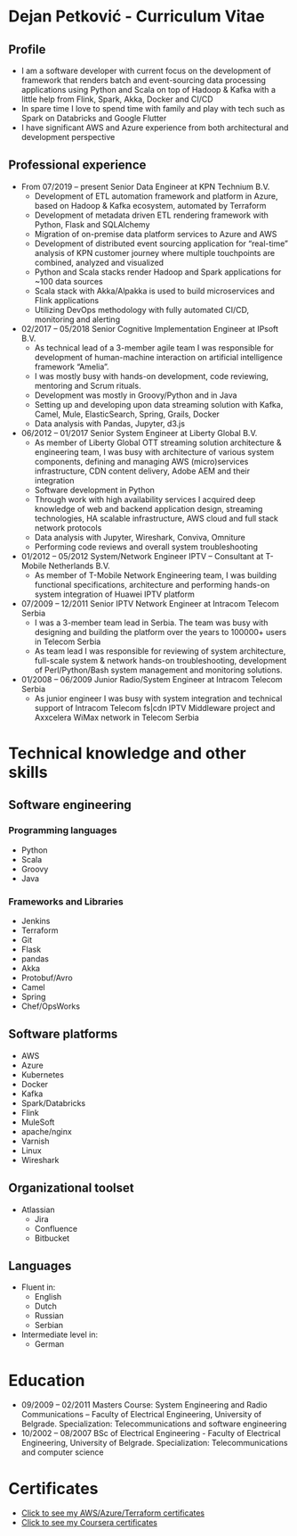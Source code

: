 # Dejan Petković - Curriculum Vitae

## Profile
- I am a software developer with current focus on the development of framework that renders batch and event-sourcing data processing applications using Python and Scala on top of Hadoop & Kafka with a little help from Flink, Spark, Akka, Docker and CI/CD
- In spare time I love to spend time with family and play with tech such as Spark on Databricks and Google Flutter
- I have significant AWS and Azure experience from both architectural and development perspective

## Professional experience
* From 07/2019 – present Senior Data Engineer at KPN Technium B.V.
    * Development of ETL automation framework and platform in Azure, based on Hadoop & Kafka ecosystem, automated by Terraform
    * Development of metadata driven ETL rendering framework with Python, Flask and SQLAlchemy
    * Migration of on-premise data platform services to Azure and AWS
    * Development of distributed event sourcing application for “real-time” analysis of KPN customer journey where multiple touchpoints are combined, analyzed and visualized
    * Python and Scala stacks render Hadoop and Spark applications for ~100 data sources
    * Scala stack with Akka/Alpakka is used to build microservices and Flink applications
    * Utilizing DevOps methodology with fully automated CI/CD, monitoring and alerting
* 02/2017 – 05/2018 Senior Cognitive Implementation Engineer at IPsoft B.V.
    * As technical lead of a 3-member agile team I was responsible for development of human-machine interaction on artificial intelligence framework “Amelia”.
    * I was mostly busy with hands-on development, code reviewing, mentoring and Scrum rituals.
    * Development was mostly in Groovy/Python and in Java
    * Setting up and developing upon data streaming solution with Kafka, Camel, Mule, ElasticSearch, Spring, Grails, Docker
    * Data analysis with Pandas, Jupyter, d3.js
* 06/2012 – 01/2017 Senior System Engineer at Liberty Global B.V.
    * As member of Liberty Global OTT streaming solution architecture & engineering team, I was busy with architecture of various system components, defining and managing AWS (micro)services infrastructure, CDN content delivery, Adobe AEM and their integration
    * Software development in Python
    * Through work with high availability services I acquired deep knowledge of web and backend application design, streaming technologies, HA scalable infrastructure, AWS cloud and full stack network protocols
    * Data analysis with Jupyter, Wireshark, Conviva, Omniture
    * Performing code reviews and overall system troubleshooting
* 01/2012 – 05/2012 System/Network Engineer IPTV – Consultant at T-Mobile Netherlands B.V.
    * As member of T-Mobile Network Engineering team, I was building functional specifications, architecture and performing hands-on system integration of Huawei IPTV platform
* 07/2009 – 12/2011 Senior IPTV Network Engineer at Intracom Telecom Serbia
    * I was a 3-member team lead in Serbia. The team was busy with designing and building the platform over the years to 100000+ users in Telecom Serbia
    * As team lead I was responsible for reviewing of system architecture, full-scale system & network hands-on troubleshooting, development of Perl/Python/Bash system management and monitoring solutions.
* 01/2008 – 06/2009 Junior Radio/System Engineer at Intracom Telecom Serbia
    * As junior engineer I was busy with system integration and technical support of Intracom Telecom fs|cdn IPTV Middleware project and Axxcelera WiMax network in Telecom Serbia
 
# Technical knowledge and other skills
## Software engineering
### Programming languages
* Python
* Scala
* Groovy
* Java
### Frameworks and Libraries
* Jenkins
* Terraform
* Git
* Flask
* pandas
* Akka
* Protobuf/Avro
* Camel
* Spring
* Chef/OpsWorks
## Software platforms 
* AWS
* Azure
* Kubernetes
* Docker
* Kafka
* Spark/Databricks
* Flink
* MuleSoft
* apache/nginx
* Varnish
* Linux
* Wireshark
## Organizational toolset
* Atlassian 
    * Jira
    * Confluence
    * Bitbucket
## Languages 
* Fluent in:
    * English
    * Dutch
    * Russian
    * Serbian
* Intermediate level in:
    * German
 
# Education
* 09/2009 – 02/2011 Masters Course: System Engineering and Radio Communications – Faculty of Electrical Engineering, University of Belgrade. Specialization: Telecommunications and software engineering
* 10/2002 – 08/2007 BSc of Electrical Engineering - Faculty of Electrical Engineering, University of Belgrade. Specialization: Telecommunications and computer science
 
# Certificates
* [Click to see my AWS/Azure/Terraform certificates](https://www.youracclaim.com/users/dejan-petkovic)
* [Click to see my Coursera certificates](https://coursera.org/share/32a42acb44082359b7c10bfea2f765ee)
